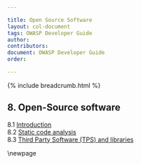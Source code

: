 ```yaml
---

title: Open Source Software
layout: col-document
tags: OWASP Developer Guide
author:
contributors:
document: OWASP Developer Guide
order:

---
```


{% include breadcrumb.html %}
## 8. Open-Source software
8.1 [Introduction](#introduction-to-open-source-software)  
8.2 [Static code analysis](#static-code-analysis)  
8.3 [Third Party Software (TPS) and libraries](#third-party-software-and-libraries)  

\newpage
